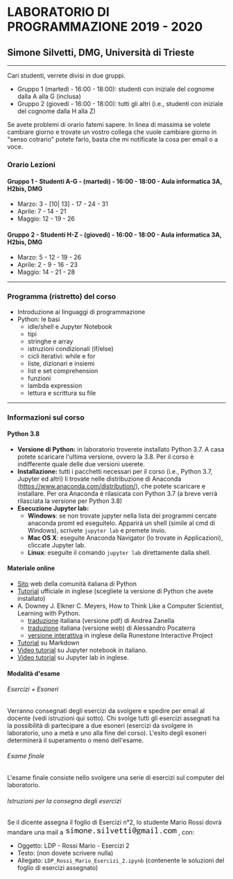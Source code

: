 # LABORATORIO DI PROGRAMMAZIONE 2019 - 2020
## Simone Silvetti, DMG, Università di Trieste
_______________________________________________________________
Cari studenti, 
verrete divisi in due gruppi. 
- Gruppo 1 (martedì - 16:00 - 18:00): studenti con iniziale del cognome dalla A alla G (inclusa)
- Gruppo 2 (giovedì - 16:00 - 18:00): tutti gli altri (i.e., studenti con iniziale del cognome dalla H alla Z)  

Se avete problemi di orario fatemi sapere. In linea di massima se volete cambiare giorno e trovate un vostro collega che vuole cambiare giorno in "senso cotrario" potete farlo, basta che mi notificate la cosa per email o a voce.  

### Orario Lezioni
#### Gruppo 1 - Studenti A-G - (martedì) - 16:00 - 18:00 - Aula informatica 3A, H2bis, DMG ###
- Marzo: 3 - \[10| 13\] - 17 - 24 - 31
- Aprile: 7 - 14 - 21 
- Maggio: 12 - 19 - 26 
<!--- Giugno: 9 \[?\]   - 16 -->
#### Gruppo 2 - Studenti H-Z - (giovedì) - 16:00 - 18:00 - Aula informatica 3A, H2bis, DMG ###
- Marzo: 5 - 12 - 19 - 26
- Aprile: 2 - 9 - 16 - 23
- Maggio: 14 - 21 - 28 
<!-- Giugno:  4 - 11 - 18 -->
_______________________________________________________________

### Programma (ristretto) del corso
- Introduzione ai linguaggi di programmazione
- Python: le basi
  - idle/shell e Jupyter Notebook
  - tipi
  - stringhe e array
  - istruzioni condizionali (if/else)
  - cicli iterativi: while e for
  - liste, dizionari e insiemi
  - list e set comprehension
  - funzioni
  - lambda expression
  - lettura e scrittura su file
_______________________________________________________________
### Informazioni sul corso
#### Python 3.8 ###
* **Versione di Python:** in laboratorio troverete installato Python 3.7. A casa potete scaricare l'ultima versione, ovvero la 3.8. Per il corso è indifferente quale delle due versioni userete.  
* **Installazione:** tutti i pacchetti necessari per il corso (i.e., Python 3.7, Jupyter ed altri) li trovate nelle distribuzione di Anaconda (https://www.anaconda.com/distribution/), che potete scaricare e installare. Per ora Anaconda è rilasicata con Python 3.7 (a breve verrà rilasciata la versione per Python 3.8)
* **Esecuzione Jupyter lab:**
    * **Windows**: se non trovate jupyter nella lista dei programmi cercate  anaconda promt ed eseguitelo. Apparirà un shell (simile al cmd di Windows), scrivete `jupyter lab` e premete invio. 
    * **Mac OS X**: eseguite Anaconda Navigator (lo trovate in Applicazioni), cliccate Jupyter lab.  
    * **Linux**: eseguite il comando `jupyter lab` direttamente dalla shell.

#### Materiale online ###
* [Sito](http://www.python.it/) web della comunità italiana di Python
* [Tutorial](https://docs.python.org/3/tutorial/index.html) ufficiale in inglese (scegliete la versione di Python che avete installato)
* A. Downey J. Elkner C. Meyers, How to Think Like a Computer Scientist, Learning with Python.
  - [traduzione](https://github.com/AllenDowney/ThinkPythonItalian) italiana (versione pdf) di Andrea Zanella
  - [traduzione](http://www.python.it/doc/Howtothink/Howtothink-html-it/index.htm) italiana (versione web) di Alessandro Pocaterra
  - [versione interattiva](http://interactivepython.org/courselib/static/thinkcspy/index.html) in inglese della Runestone Interactive Project
* [Tutorial](https://github.com/simonesilvetti/markdown_readme) su Markdown
* [Video tutorial](https://www.youtube.com/watch?v=KDA6MKh03bw) su Jupyter notebook in italiano.
* [Video tutorial](https://www.youtube.com/watch?v=7wfPqAyYADY) su Jupyter lab in inglese.

#### Modalità d'esame
###### Esercizi + Esoneri
Verranno consegnati degli esercizi da svolgere e spedire per email al docente (vedi istruzioni qui sotto). Chi svolge tutti gli esercizi assegnati ha la possibilità di partecipare a due esoneri (esercizi da svolgere in laboratorio, uno a metà e uno alla fine del corso). L'esito degli esoneri determinerà il superamento o meno dell'esame. 
###### Esame finale
L'esame finale consiste nello svolgere una serie di esercizi sul computer del laboratorio.

###### Istruzioni per la consegna degli esercizi
Se il dicente assegna il foglio di Esercizi n°2, lo studente Mario Rossi dovrà mandare una mail a <img src="https://github.com/simonesilvetti/personal/blob/master/email.png" height="20">, con: 
- Oggetto: LDP - Rossi Mario - Esercizi 2
- Testo: (non dovete scrivere nulla)
- Allegato: `LDP_Rossi_Mario_Esercizi_2.ipynb` (contenente le soluzioni del foglio di esercizi assegnato)



